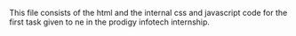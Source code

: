 This file consists of the html and the internal css and javascript code for the first task given to ne in the prodigy infotech internship.

